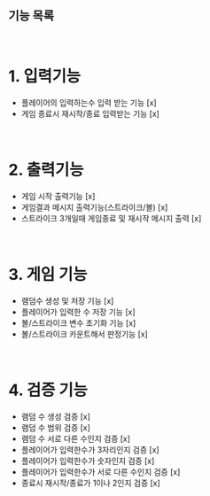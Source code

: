 ## 기능 목록


<br/>

# 1. 입력기능 
- 플레이어의 입력하는수 입력 받는 기능 [x]
- 게임 종료시 재시작/종료 입력받는 기능 [x]


<br/>


# 2. 출력기능 
- 게임 시작 출력기능 [x]
- 게임결과 메시지 출력기능(스트라이크/볼) [x]
- 스트라이크 3개일때 게임종료 및 재시작 메시지 출력 [x]



<br/>

# 3. 게임 기능
- 램덤수 생성 및 저장 기능 [x]
- 플레이어가 입력한 수 저장 기능 [x]
- 볼/스트라이크 변수 초기화 기능 [x]
- 볼/스트라이크 카운트해서 판정기능 [x]

<br/>


# 4. 검증 기능
- 램덤 수 생성 검증 [x]
- 램덤 수 범위 검증 [x]
- 램덤 수 서로 다른 수인지 검증 [x]
- 플레이어가 입력한수가 3자리인지 검증 [x]
- 플레이어가 입력한수가 숫자인지 검증 [x]
- 플레이어가 입력한수가 서로 다른 수인지 검증 [x]
- 종료시 재시작/종료가 1이나 2인지 검증 [x]

<br/>

